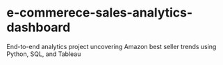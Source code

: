 # e-commerece-sales-analytics-dashboard
End-to-end analytics project uncovering Amazon best seller trends using Python, SQL, and Tableau
